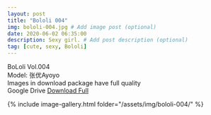 ```yaml
---
layout: post
title: "Bololi 004"
img: bololi-004.jpg # Add image post (optional)
date: 2020-06-02 06:35:00
description: Sexy girl. # Add post description (optional)
tag: [cute, sexy, Bololi]
---
```

BoLoli Vol.004  
Model: 张优Ayoyo     
Images in download package have full quality                    
Google Drive [Download Full](http://gestyy.com/e08p8T)

{% include image-gallery.html folder="/assets/img/bololi-004/" %}
